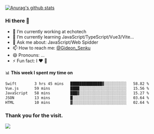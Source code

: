 [![Anurag's github stats](https://github-readme-stats.vercel.app/api?username=gideonsenku)](https://github.com/anuraghazra/github-readme-stats)
### Hi there 👋
- 🔭 I’m currently working at echotech
- 🌱 I’m currently learning JavaScript/TypeScript/Vue3/Vite...
- 💬 Ask me about: JavaScript/Web Spidder 
- 📫 How to reach me: [@Gideon_Senku](https://t.me/Gideon_Senku)
- 😄 Pronouns: ...
- ⚡ Fun fact: I ❤️ 🎵

📊 **This week I spent my time on**
<!--START_SECTION:waka-->

```txt
Swift        3 hrs 45 mins   ██████████████▓░░░░░░░░░░   58.82 %
Vue.js       59 mins         ████░░░░░░░░░░░░░░░░░░░░░   15.56 %
JavaScript   58 mins         ███▓░░░░░░░░░░░░░░░░░░░░░   15.27 %
JSON         13 mins         █░░░░░░░░░░░░░░░░░░░░░░░░   03.64 %
HTML         10 mins         ▓░░░░░░░░░░░░░░░░░░░░░░░░   02.64 %
```

<!--END_SECTION:waka-->


### Thank you for the visit.
![](http://profile-counter.glitch.me/gideonsenku/count.svg)
<!--
**GideonSenku/GideonSenku** is a ✨ _special_ ✨ repository because its `README.md` (this file) appears on your GitHub profile.

Here are some ideas to get you started:

- 🔭 I’m currently working on ...
- 🌱 I’m currently learning ...
- 👯 I’m looking to collaborate on ...
- 🤔 I’m looking for help with ...
- 💬 Ask me about ...
- 📫 How to reach me: ...
- 😄 Pronouns: ...
- ⚡ Fun fact: ...
-->
